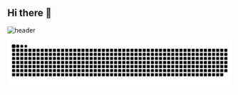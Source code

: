## Hi there 👋
![header](https://capsule-render.vercel.app/api?type=speech&color=#00AB78&height=300&section=header&text=boyun's%20github&fontSize=90)
<!--
**boyunsim/boyunsim** is a ✨ _special_ ✨ repository because its `README.md` (this file) appears on your GitHub profile.

Here are some ideas to get you started:

- 🔭 I’m currently working on ...
- 🌱 I’m currently learning ...
- 👯 I’m looking to collaborate on ...
- 🤔 I’m looking for help with ...
- 💬 Ask me about ...
- 📫 How to reach me: ...
- 😄 Pronouns: ...
- ⚡ Fun fact: ...
-->
![snake gif](https://github.com/boyunsim/boyunsim/blob/output/github-contribution-grid-snake.svg)
